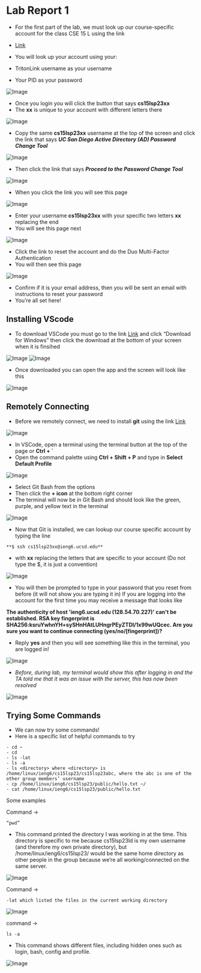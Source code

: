 # **Lab Report 1**


- For the first part of the lab, we must look up our course-specific account for the class CSE 15 L using the link 
- [Link](https://sdacs.ucsd.edu/~icc/index.php)


- You will look up your account using your:
- TritonLink username as your username
- Your PID as your password



![Image](image1.jpg)


- Once you login you will click the button that says **cs15lsp23xx**
- The **xx** is unique to your account with different letters there



![Image](image2.jpg)



- Copy the same **cs15lsp23xx** username at the top of the screen and click the link that says ***UC San Diego Active Directory (AD) Password Change Tool***



![Image](image3.jpg)



- Then click the link that says ***Proceed to the Password Change Tool***



![Image](image4.jpg)



- When you click the link you will see this page



![Image](image5.jpg)



- Enter your username **cs15lsp23xx** with your specific two letters **xx** replacing the end
- You will see this page next



![Image](image6.jpg)



- Click the link to reset the account and do the Duo Multi-Factor Authentication
- You will then see this page 



![Image](image7.png)



- Confirm if it is your email address, then you will be sent an email with instructions to reset your password
- You’re all set here!



## Installing VScode



- To download VSCode you must go to the link [Link](https://code.visualstudio.com/) and click “Download for Windows” then click the download at the bottom of your screen when it is finsihed



![Image](image8.png)
![Image](VSCODE.jpg)



- Once downloaded you can open the app and the screen will look like this



![Image](image9.png)



## Remotely Connecting


- Before we remotely connect, we need to install **git** using the link [Link](https://gitforwindows.org/)



![Image](image10.jpg)



- In VSCode, open a terminal using the terminal button at the top of the page or **Ctrl + `**
- Open the command palette using **Ctrl + Shift + P** and type in **Select Default Profile**



![Image](image11.jpg)



- Select Git Bash from the options
- Then click the **+ icon** at the bottom right corner
- The terminal will now be in Git Bash and should look like the green, purple, and yellow text in the terminal



![Image](image12.jpg)

- Now that Git is installed, we can lookup our course specific account by typing the line 
```
**$ ssh cs15lsp23xx@ieng6.ucsd.edu**
```
- with **xx** replacing the letters that are specific to your account (Do not type the $, it is just a convention)



![Image](image13.jpg)



- You will then be prompted to type in your password that you reset from before (it will not show you are typing it in)
If you are logging into the account for the first time you may receive a message that looks like



**The authenticity of host 'ieng6.ucsd.edu (128.54.70.227)' can't be established.
RSA key fingerprint is SHA256:ksruYwhnYH+sySHnHAtLUHngrPEyZTDl/1x99wUQcec.
Are you sure you want to continue connecting (yes/no/[fingerprint])?**



- Reply **yes** and then you will see something like this in the terminal, you are logged in!



![Image](image14.jpg)



- *Before, during lab, my terminal would show this after logging in and the TA told me that it was an issue with the server, this has now been resolved*



![Image](image15.jpg)



## Trying Some Commands



- We can now try some commands!
- Here is a specific list of helpful commands to try


```
- cd ~
- cd
- ls -lat
- ls -a
- ls <directory> where <directory> is /home/linux/ieng6/cs15lsp23/cs15lsp23abc, where the abc is one of the other group members’ username
- cp /home/linux/ieng6/cs15lsp23/public/hello.txt ~/
- cat /home/linux/ieng6/cs15lsp23/public/hello.txt
```
    

Some examples
    
    
  
Command → 
```
“pwd”
```
  
- This command printed the directory I was working in at the time. This directory is specific to me because cs15lsp23ld is my own username (and therefore my own private directory), but /home/linux/ieng6/cs15lsp23/ would be the same home directory as other people in the group because we’re all working/connected on the same server.
    
    
  
![Image](image16.jpg)
    
    
  
Command → 
```
-lat which listed the files in the current working directory
```
    
  
![Image](image17.jpg)
    
    
  
command → 
```
ls -a 
```
- This command shows different files, including hidden ones such as login, bash, config and profile.
    
    

![Image](image18.jpg)

    

